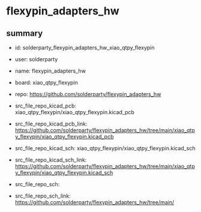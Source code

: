 # flexypin_adapters_hw
 
## summary 
* id: solderparty_flexypin_adapters_hw_xiao_qtpy_flexypin
* user: solderparty
* name: flexypin_adapters_hw
* board: xiao_qtpy_flexypin
* repo: https://github.com/solderparty/flexypin_adapters_hw
* src_file_repo_kicad_pcb: xiao_qtpy_flexypin/xiao_qtpy_flexypin.kicad_pcb
* src_file_repo_kicad_pcb_link: https://github.com/solderparty/flexypin_adapters_hw/tree/main/xiao_qtpy_flexypin/xiao_qtpy_flexypin.kicad_pcb
* src_file_repo_kicad_sch: xiao_qtpy_flexypin/xiao_qtpy_flexypin.kicad_sch
* src_file_repo_kicad_sch_link: https://github.com/solderparty/flexypin_adapters_hw/tree/main/xiao_qtpy_flexypin/xiao_qtpy_flexypin.kicad_sch

* src_file_repo_sch: 
* src_file_repo_sch_link: https://github.com/solderparty/flexypin_adapters_hw/tree/main/






